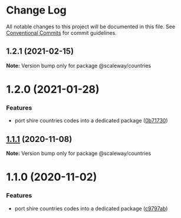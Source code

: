 # Change Log

All notable changes to this project will be documented in this file.
See [Conventional Commits](https://conventionalcommits.org) for commit guidelines.

## 1.2.1 (2021-02-15)

**Note:** Version bump only for package @scaleway/countries





# 1.2.0 (2021-01-28)


### Features

* port shire countries codes into a dedicated package ([0b71730](https://github.com/scaleway/scaleway-lib/commit/0b71730875f0d98d06915111df18db06640a573f))





## [1.1.1](https://github.com/scaleway/scaleway-lib/compare/@scaleway/countries@1.1.0...@scaleway/countries@1.1.1) (2020-11-08)

**Note:** Version bump only for package @scaleway/countries





# 1.1.0 (2020-11-02)


### Features

* port shire countries codes into a dedicated package ([c9797ab](https://github.com/scaleway/scaleway-lib/commit/c9797ab039461e78357f7e48da0ec3916ff9f334))
